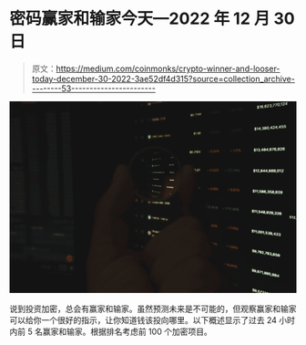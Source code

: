 # 密码赢家和输家今天—2022 年 12 月 30 日

> 原文：<https://medium.com/coinmonks/crypto-winner-and-looser-today-december-30-2022-3ae52df4d315?source=collection_archive---------53----------------------->

![](img/7e82e14d639757249bc4cd3f7d0babdc.png)

说到投资加密，总会有赢家和输家。虽然预测未来是不可能的，但观察赢家和输家可以给你一个很好的指示，让你知道钱该投向哪里。以下概述显示了过去 24 小时内前 5 名赢家和输家。根据排名考虑前 100 个加密项目。
